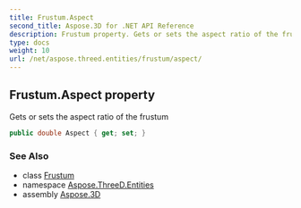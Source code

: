 ```yaml
---
title: Frustum.Aspect
second_title: Aspose.3D for .NET API Reference
description: Frustum property. Gets or sets the aspect ratio of the frustum
type: docs
weight: 10
url: /net/aspose.threed.entities/frustum/aspect/
---
```

## Frustum.Aspect property

Gets or sets the aspect ratio of the frustum

```csharp
public double Aspect { get; set; }
```

### See Also

* class [Frustum](../)
* namespace [Aspose.ThreeD.Entities](../../../aspose.threed.entities/)
* assembly [Aspose.3D](../../../)


